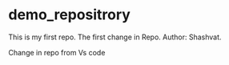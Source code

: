 # demo_repositrory
This is my first repo.
<be>
The first change in Repo.
<be>
Author: Shashvat.

Change in repo from Vs code 
